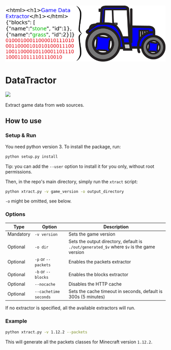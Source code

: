 ![DataTractor logo](logo.png)

# DataTractor

![](https://img.shields.io/badge/python%20version-3.6-blue.svg)

Extract game data from web sources.

## How to use

### Setup & Run
You need python version 3. To install the package, run:
```bash
python setup.py install
```
Tip: you can add the `--user` option to install it for you only, without root permissions.

Then, in the repo's main directory, simply run the `xtract` script:

```bash
python xtract.py -v game_version -o output_directory
```

`-o` might be omitted, see below.

### Options

| Type | Option | Description |
| ---- | ------ | ----------- |
| Mandatory | `-v version` | Sets the game version |
| Optional | `-o dir` | Sets the output directory, default is `./out/generated_$v` where `$v` is the game version |
| Optional | `-p` or `--packets` | Enables the packets extractor |
| Optional | `-b` or `--blocks` | Enables the blocks extractor |
| Optional | `--nocache` | Disables the HTTP cache |
| Optional | `--cachetime seconds` | Sets the cache timeout in seconds, default is 300s (5 minutes) |

If no extractor is specified, all the available extractors will run.

### Example

```bash
python xtract.py -v 1.12.2 --packets
```
This will generate all the packets classes for Minecraft version `1.12.2`.
